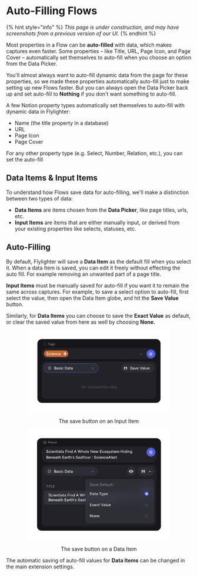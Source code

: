 # Auto-Filling Flows

{% hint style="info" %}
_This page is under construction, and may have screenshots from a previous version of our UI._
{% endhint %}

Most properties in a Flow can be **auto-filled** with data, which makes captures even faster. Some properties – like Title, URL, Page Icon, and Page Cover – automatically set themselves to auto-fill when you choose an option from the Data Picker.

You'll almost always want to auto-fill dynamic data from the page for these properties, so we made these properties automatically auto-fill just to make setting up new Flows faster. But you can always open the Data Picker back up and set auto-fill to **Nothing** if you don't want something to auto-fill.





A few Notion property types automatically set themselves to auto-fill with dynamic data in Flylighter:

* Name (the title property in a database)
* URL
* Page Icon
* Page Cover

For any other property type (e.g. Select, Number, Relation, etc.), you can set the auto-fill&#x20;

##

##

## Data Items & Input Items

To understand how Flows save data for auto-filling, we'll make a distinction between two types of data:

* **Data Items** are items chosen from the **Data Picker**, like page titles, urls, etc.
* **Input Items** are items that are either manually input, or derived from your existing properties like selects, statuses, etc.

## Auto-Filling

By default, Flylighter will save a **Data Item** as the default fill when you select it. When a data Item is saved, you can edit it freely without effecting the auto fill. For example removing an unwanted part of a page title.

**Input Items** must be manually saved for auto-fill if you want it to remain the same across captures. For example, to save a select option to auto-fill, first select the value, then open the Data Item globe, and hit the **Save Value** button.

Similarly, for **Data Items** you can choose to save the **Exact Value** as default, or clear the saved value from here as well by choosing **None.**

<div align="center" data-full-width="false"><figure><img src="../.gitbook/assets/Frame 67.png" alt="" width="383"><figcaption><p>The save button on an Input Item</p></figcaption></figure> <figure><img src="../.gitbook/assets/Frame 68.png" alt="" width="385"><figcaption><p>The save button on a Data Item</p></figcaption></figure></div>

The automatic saving of auto-fill values for **Data Items** can be changed in the main extension settings.
